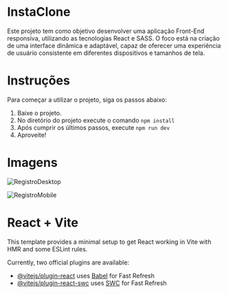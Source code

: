 # InstaClone

Este projeto tem como objetivo desenvolver uma aplicação Front-End responsiva, utilizando as tecnologias React e SASS. O foco está na criação de uma interface dinâmica e adaptável, capaz de oferecer uma experiência de usuário consistente em diferentes dispositivos e tamanhos de tela.

# Instruções
Para começar a utilizar o projeto, siga os passos abaixo:

1. Baixe o projeto.
2. No diretório do projeto execute o comando `npm install`
3. Após cumprir os últimos passos, execute `npm run dev`
4. Aproveite!

# Imagens

![RegistroDesktop]("./assets/RegisterPrint.png")


![RegistroMobile]("./assets/RegisterMobilePrint.png")



# React + Vite

This template provides a minimal setup to get React working in Vite with HMR and some ESLint rules.

Currently, two official plugins are available:

- [@vitejs/plugin-react](https://github.com/vitejs/vite-plugin-react/blob/main/packages/plugin-react/README.md) uses [Babel](https://babeljs.io/) for Fast Refresh
- [@vitejs/plugin-react-swc](https://github.com/vitejs/vite-plugin-react-swc) uses [SWC](https://swc.rs/) for Fast Refresh
